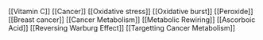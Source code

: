 [[Vitamin C]]
[[Cancer]]
[[Oxidative stress]]
[[Oxidative burst]]
[[Peroxide]]
[[Breast cancer]]
[[Cancer Metabolism]]
[[Metabolic Rewiring]]
[[Ascorboic Acid]]
[[Reversing Warburg Effect]]
[[Targetting Cancer Metabolism]]
